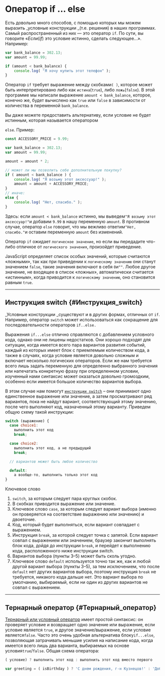 # Оператор if ... else

Есть довольно много способов, с помощью которых мы можем выразить _условные конструкции _\(т.е. решения\) в наших программах. Самый распространенный из них — это оператор `if`. По сути, вы говорите «_Если_\(_if_\) это условие истинно, сделать следующее...». Например:

```js
var bank_balance = 302.13;
var amount = 99.99;

if (amount < bank_balance) {
    console.log( "Я хочу купить этот телефон" );
}
```

Оператор `if` требует выражение между скобками`( )`, которое может быть интерпретировано либо как `истина`\(`true`\), либо `ложь`\(`false`\). В этой программе мы написали выражение `amount < bank_balance`, которое, конечно же, будет вычислено как `true` или `false` в зависимости от количества в переменной `bank_balance`.

Вы даже можете предоставить альтернативу, если условие не будет истинным, которая называется оператором

`else`. Пример:

```js
const ACCESSORY_PRICE = 9.99;

var bank_balance = 302.13;
var amount = 99.99;

amount = amount * 2;

// может ли мы позволить себе дополнительную покупку?
if ( amount < bank_balance ) {
    console.log( "Я возьму этот аксессуар!" );
    amount = amount + ACCESSORY_PRICE;
}
// иначе:
else {
    console.log( "Нет, спасибо." );
}
```

Здесь: если `amount < bank_balance` истинно, мы выведем`"Я возьму этот аксессуар!"`и добавим `9.99` в нашу переменную `amount`. В противном случае, оператор `else` говорит, что мы вежливо ответим`"Нет, спасибо."`и оставим переменную `amount` без изменений.

Оператор `if` ожидает `логическое значение`, но если вы передадите что-либо отличное от `логического значения`, произойдет приведение.

JavaScript определяет список особых значений, которые считаются «ложными», так как при приведении к `логическому значению` они станут значением `false`, такие значения включают в себя `0`и`""`. Любое другое значение, не входящее в список «ложных», автоматически считается «истинным», когда приводится к `логическому значению`, оно становится равным `true`.

---

## Инструкция switch {#Инструкция_switch}

_Условные конструкции _существуют и в других формах, отличных от `if`. Например, оператор `switch` может использоваться как сокращение для последовательности операторов `if..else.`

Выражения `if...else` отлично справляются с добавлением условного кода, однако они не лишены недостатков. Они хорошо подходят для ситуации, когда имеется всего пара вариантов развития событий, каждый из которых имеет блок с приемлемым количеством кода, а также в случаях, когда условие является довольно сложным и включает несколько логических операторов. Если же нам требуется всего лишь задать переменную для определенно выбранного значения или напечатать конкретную фразу при определенном условии, изученный нами синтаксис может оказаться довольно громоздким, особенно если имеется большое количество вариантов выбора.

В этом случае нам помогут [`инструкции switch`](https://developer.mozilla.org/en-US/docs/Web/JavaScript/Reference/Statements/switch) – они принимают одно единственное выражение или значение, а затем просматривают ряд вариантов, пока не найдут вариант, соответствующий этому значению, после чего выполняют код, назначенный этому варианту. Приведем общую схему такой инструкции:

```js
switch (выражение) {
  case choice1:
    выполнить этот код
    break;

  case choice2:
    выполнить этот код, а не предыдущий
    break;

  // вариантов может быть любое количество

  default:
    а вообще-то, выполнить только этот код
}
```

Ключевое слово

1. `switch`, за которым следует пара круглых скобок.
2. В скобках приводится выражение или значение.
3. Ключевое слово `case`, за которым следует вариант выбора \(именно он проверяется на соответствие выражению или значению\) и двоеточие.
4. Код, который будет выполняться, если вариант совпадает с выражением.
5. Инструкция `break`, за которой следует точка с запятой. Если вариант совпал с выражением или значением, браузер закончит выполнять блок кода, дойдя до инструкции `break`, и перейдет к выполнению кода, расположенного ниже инструкции switch.
6. Вариантов выбора \(пункты 3–5\) может быть сколь угодно.
7. Ключевое слово `default` используется точно так же, как и любой другой вариант выбора \(пункты 3–5\), за тем исключением, что после `default` нет других вариантов выбора, поэтому инструкция `break` не требуется, никакого кода дальше нет. Это вариант выбора по умолчанию, выбираемый, если ни один из других вариантов не совпал с выражением.

---

## Тернарный оператор {#Тернарный_оператор}

[Тернарный или условный оператор](https://developer.mozilla.org/en-US/docs/Web/JavaScript/Reference/Operators/Conditional_Operator) имеет простой синтаксис: он проверяет условие и возвращает одно значение или выражение, если условие является `true`, и другое значение/выражение, если условие является`false`. Часто это очень удобная альтернатива блоку`if...else`, позволяющая затрачивать меньшие усилия на написание кода, когда имеется всего лишь два варианта, выбираемых на основе условия`true`/`false`. Общая схема оператора:

```js
( условие) ? выполнить этот код : выполнить этот код вместо первого

var greeting = ( isBirthday ) ? 'С днем рождения, г-н Кузнецов!' : 'Доброе утро, г-н Кузнецов.';
```



